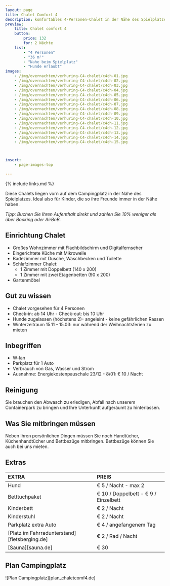 ```yaml
---
layout: page
title: Chalet Comfort 4
description: komfortables 4-Personen-Chalet in der Nähe des Spielplatzes
preview:
    title: Chalet comfort 4
    button:
        price: 132
        for: 2 Nächte
    list:
        - "4 Personen"
        - "36 m²"
        - "Nahe beim Spielplatz"
        - "Hunde erlaubt"
images:
    - /img/overnachten/verhuring-C4-chalet/c4ch-01.jpg
    - /img/overnachten/verhuring-C4-chalet/c4ch-02.jpg
    - /img/overnachten/verhuring-C4-chalet/c4ch-03.jpg
    - /img/overnachten/verhuring-C4-chalet/c4ch-04.jpg
    - /img/overnachten/verhuring-C4-chalet/c4ch-05.jpg
    - /img/overnachten/verhuring-C4-chalet/c4ch-06.jpg
    - /img/overnachten/verhuring-C4-chalet/c4ch-07.jpg
    - /img/overnachten/verhuring-C4-chalet/c4ch-08.jpg
    - /img/overnachten/verhuring-C4-chalet/c4ch-09.jpg
    - /img/overnachten/verhuring-C4-chalet/c4ch-10.jpg
    - /img/overnachten/verhuring-C4-chalet/c4ch-11.jpg
    - /img/overnachten/verhuring-C4-chalet/c4ch-12.jpg
    - /img/overnachten/verhuring-C4-chalet/c4ch-13.jpg
    - /img/overnachten/verhuring-C4-chalet/c4ch-14.jpg
    - /img/overnachten/verhuring-C4-chalet/c4ch-15.jpg



insert:
    - page-images-top

---
```


{% include links.md %}

Diese Chalets liegen vorn auf dem Campingplatz in der Nähe des Spielplatzes. Ideal also für Kinder, die so ihre Freunde immer in der Nähe haben.

*Tipp: Buchen Sie Ihren Aufenthalt direkt und zahlen Sie 10% weniger als über Booking oder AirBnB.*

## Einrichtung Chalet

- Großes Wohnzimmer mit Flachbildschirm und Digitalfernseher
- Eingerichtete Küche mit Mikrowelle
- Badezimmer mit Dusche, Waschbecken und Toilette
- Schlafzimmer Chalet:
    - 1 Zimmer mit Doppelbett (140 x 200)
    - 1 Zimmer mit zwei Etagenbetten (90 x 200)
- Gartenmöbel

## Gut zu wissen

- Chalet vorgesehen für 4 Personen
- Check-in: ab 14 Uhr - Check-out: bis 10 Uhr
- Hunde zugelassen (höchstens 2)- angeleint - keine gefährlichen Rassen
- Winterzeitraum 15.11 - 15.03: nur während der Weihnachtsferien zu mieten


## Inbegriffen
- W-lan
- Parkplatz für 1 Auto
- Verbrauch von Gas, Wasser und Strom
- Ausnahme: Energiekostenpauschale 23/12 - 8/01: € 10 / Nacht

## Reinigung
Sie brauchen den Abwasch zu erledigen, Abfall nach unserem Containerpark zu bringen und Ihre Unterkunft aufgeräumt zu hinterlassen.

## Was Sie mitbringen müssen
Neben Ihren persönlichen Dingen müssen Sie noch Handtücher, Küchenhandtücher und Bettbezüge mitbringen.
Bettbezüge können Sie auch bei uns mieten.



## Extras

EXTRA               | PREIS
:-------------------|:-----------|
Hund                  | € 5 / Nacht - max 2     
Betttuchpaket         | € 10 / Doppelbett - € 9 / Einzelbett
Kinderbett           | € 2 / Nacht
Kinderstuhl         | € 2 / Nacht
Parkplatz extra Auto  | € 4 / angefangenem Tag
[Platz im Fahrradunterstand][fietsberging.de]| € 2 / Rad / Nacht
[Sauna][sauna.de]   | € 30


## Plan Campingplatz

![Plan Campingplatz][plan_chaletcomf4.de]
